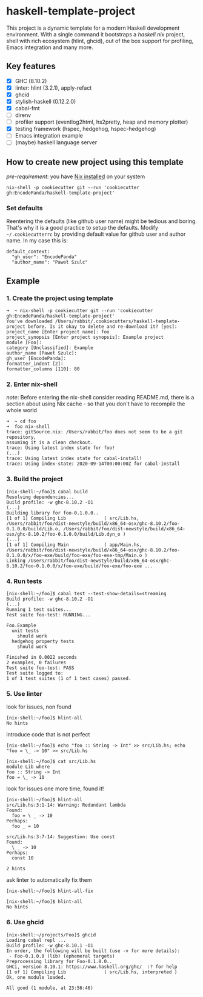 # haskell-template-project

This project is a dynamic template for a modern Haskell development environment. With a single command it bootstraps a *haskell.nix* project, shell with rich ecosystem (hlint, ghcid), out of the box support for profiling, Emacs integration and many more.

## Key features

- [x] GHC (8.10.2)
- [x] linter: hlint (3.2.1), apply-refact
- [x] ghcid
- [x] stylish-haskell (0.12.2.0)
- [x] cabal-fmt
- [ ] direnv
- [ ] profiler support (eventlog2html, hs2pretty, heap and memory plotter)
- [x] testing framework (hspec, hedgehog, hspec-hedgehog)
- [ ] Emacs integration example
- [ ] (maybe) haskell language server

## How to create new project using this template

*pre-requirement*: you have [Nix installed](https://nixos.org/download.html) on your system

```
nix-shell -p cookiecutter git --run 'cookiecutter gh:EncodePanda/haskell-template-project'
```

### Set defaults

Reentering the defaults (like github user name) might be tedious and boring. That's why it is a good practice to setup the defaults.
Modify `~/.cookiecutterrc` by providing default value for github user and author name.
In my case this is:

```
default_context:
  "gh_user": "EncodePanda"
  "author_name": "Paweł Szulc"
```

## Example

### 1. Create the project using template

```
➜  ~ nix-shell -p cookiecutter git --run 'cookiecutter gh:EncodePanda/haskell-template-project'
You've downloaded /Users/rabbit/.cookiecutters/haskell-template-project before. Is it okay to delete and re-download it? [yes]:
project_name [Enter project name]: foo
project_synopsis [Enter project synopsis]: Example project
module [Foo]:
category [Unclassified]: Example
author_name [Paweł Szulc]:
gh_user [EncodePanda]:
formatter_indent [2]:
formatter_columns [110]: 80
```

### 2. Enter nix-shell

*note*: Before entering the nix-shell consider reading README.md, there is a section about using Nix cache - so that you don't have to recompile the whole world

```
➜  ~ cd foo
➜  foo nix-shell
trace: gitSource.nix: /Users/rabbit/foo does not seem to be a git repository,
assuming it is a clean checkout.
trace: Using latest index state for foo!
(...)
trace: Using latest index state for cabal-install!
trace: Using index-state: 2020-09-14T00:00:00Z for cabal-install
```

### 3. Build the project

```
[nix-shell:~/foo]$ cabal build
Resolving dependencies...
Build profile: -w ghc-8.10.2 -O1
(...)
Building library for foo-0.1.0.0..
[1 of 1] Compiling Lib              ( src/Lib.hs, /Users/rabbit/foo/dist-newstyle/build/x86_64-osx/ghc-8.10.2/foo-0.1.0.0/build/Lib.o, /Users/rabbit/foo/dist-newstyle/build/x86_64-osx/ghc-8.10.2/foo-0.1.0.0/build/Lib.dyn_o )
(...)
[1 of 1] Compiling Main             ( app/Main.hs, /Users/rabbit/foo/dist-newstyle/build/x86_64-osx/ghc-8.10.2/foo-0.1.0.0/x/foo-exe/build/foo-exe/foo-exe-tmp/Main.o )
Linking /Users/rabbit/foo/dist-newstyle/build/x86_64-osx/ghc-8.10.2/foo-0.1.0.0/x/foo-exe/build/foo-exe/foo-exe ...
```

### 4. Run tests

```
[nix-shell:~/foo]$ cabal test --test-show-details=streaming
Build profile: -w ghc-8.10.2 -O1
(...)
Running 1 test suites...
Test suite foo-test: RUNNING...

Foo.Example
  unit tests
    should work
  hedgehog property tests
    should work

Finished in 0.0022 seconds
2 examples, 0 failures
Test suite foo-test: PASS
Test suite logged to:
1 of 1 test suites (1 of 1 test cases) passed.

```

### 5. Use linter

look for issues, non found

```
[nix-shell:~/foo]$ hlint-all
No hints
```

introduce code that is not perfect

```
[nix-shell:~/foo]$ echo "foo :: String -> Int" >> src/Lib.hs; echo "foo = \_ -> 10" >> src/Lib.hs

[nix-shell:~/foo]$ cat src/Lib.hs
module Lib where
foo :: String -> Int
foo = \_ -> 10
```

look for issues one more time, found it!

```
[nix-shell:~/foo]$ hlint-all
src/Lib.hs:3:1-14: Warning: Redundant lambda
Found:
  foo = \ _ -> 10
Perhaps:
  foo _ = 10

src/Lib.hs:3:7-14: Suggestion: Use const
Found:
  \ _ -> 10
Perhaps:
  const 10

2 hints
```

ask linter to automatically fix them

```
[nix-shell:~/foo]$ hlint-all-fix

[nix-shell:~/foo]$ hlint-all
No hints
```

### 6. Use ghcid

```
[nix-shell:~/projects/Foo]$ ghcid
Loading cabal repl ...
Build profile: -w ghc-8.10.1 -O1
In order, the following will be built (use -v for more details):
 - Foo-0.1.0.0 (lib) (ephemeral targets)
Preprocessing library for Foo-0.1.0.0..
GHCi, version 8.10.1: https://www.haskell.org/ghc/  :? for help
[1 of 1] Compiling Lib              ( src/Lib.hs, interpreted )
Ok, one module loaded.

All good (1 module, at 23:56:46)




```
